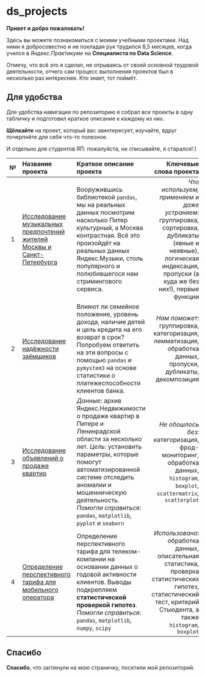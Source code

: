 # ds_projects

**Привет и добро пожаловать!** 

Здесь вы можете познакомиться с моими учебными проектами. Над ними я добросовестно и не покладая рук трудился 8,5 месяцев, когда учился в *Яндекс.Практикуме* на **Специалиста по Data Science**. 

Отмечу, что всё это я сделал, не отрываясь от своей основной трудовой деятельности, отчего сам процесс выполнения проектов был в несколько раз интереснее. Кто знает, тот поймёт.

## Для удобства 

Для удобства навигации по репозиторию я собрал все проекты в одну табличку и подготовил краткое описание к каждому из них. 

**Щёлкайте** на проект, который вас заинтересует, изучайте, вдруг почерпнёте для себя что-то полезное. 

И отдельно для студентов ЯП: пожалуйста, не списывайте, я старался!:)

|**№**| **Название проекта** | **Краткое описание проекта** | **Ключевые слова проекта**|
|:--------------------:| :-------------------- | :--------------------- |---------------------------:|
|1| [Исследование музыкальных предпочтений жителей Москвы и Санкт-Петербурга](https://github.com/AMarkeloff/ds_projects/tree/main/yandex_music)| Вооружившись библиотекой `pandas`, мы на реальных данных посмотрим насколько Питер культурный, а Москва контрастная. Всё это произойдёт на реальных данных Яндекс.Музыки, столь популярного и полюбившегося нам стримингового сервиса. | *Что используем, применяем и даже устраняем*: группировка, сортировка, дубликаты (явные и неявные), логическая индексация, пропуски (а куда же без них!), первые функции|
|2| [Исследование надёжности заёмщиков](https://github.com/AMarkeloff/ds_projects/tree/main/borrowers_reliability)| Влияют ли семейное положение, уровень дохода, наличие детей и цель кредита на его возврат в срок? Попробуем ответить на эти вопросы с помощью `pandas` и `pymystem3` на основе статистики о платежеспособности клиентов банка. | *Нам поможет*: группировка, категоризация, лемматизация, обработка данных, пропуски, дубликаты, декомпозиция|
|3| [Исследование объявлений о продаже квартир](https://github.com/AMarkeloff/ds_projects/tree/main/eda_appartment_sale_announcement)|*Данные*: архив Яндекс.Недвижимости о продаже квартир в Питере и Ленинрадской области за несколько лет. *Цель*: установить параметры, которые помогут автоматизированной системе отследить аномалии и мошенническую деятельность. *Помогли справиться*: `pandas`, `matplotlib`, `pyplot` и `seaborn`| *Не обошлось без*: категоризация,  фрод-мониторинг, обработка данных, `histogram`, `boxplot`, `scattermatrix`, `scatterplot` |
|4| [Определение перспективного тарифа для мобильного оператора](https://github.com/AMarkeloff/ds_projects/tree/main/money_making_tariff)|Определение перспективного тарифа для телеком-компании на основании данных о годовой активности клиентов. Выводы подкрепляем **статистической проверкой гипотез**. *Помогли справиться*: `pandas`, `matplotlib`, `numpy`, `scipy`| *Использовано*: обработка данных, описательная статистика, проверка статистических гипотез, статистический тест, критерий Стьюдента, а также `histogram`, `boxplot`|

## Спасибо

**Спасибо**, что заглянули на мою страничку, посетили мой репозиторий.
